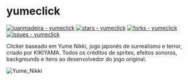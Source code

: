 # yumeclick
[![juanmadeira - yumeclick](https://img.shields.io/static/v1?label=juanmadeira&message=yumeclick&color=blue&logo=github)](https://github.com/juanmadeira/yumeclick "Go to GitHub repo")
[![stars - yumeclick](https://img.shields.io/github/stars/juanmadeira/yumeclick?style=social)](https://github.com/juanmadeira/yumeclick)
[![forks - yumeclick](https://img.shields.io/github/forks/juanmadeira/yumeclick?style=social)](https://github.com/juanmadeira/yumeclick)
[![issues - yumeclick](https://img.shields.io/github/issues/juanmadeira/yumeclick)](https://github.com/juanmadeira/yumeclick/issues)

Clicker baseado em Yume Nikki, jogo japonês de surrealismo e terror, criado por KIKIYAMA.
Todos os créditos de sprites, efeitos sonoros, backgrounds e itens ao desenvolvedor do jogo original.

![Yume_Nikki](https://github.com/juanmadeira/yumeclick/assets/21133654/a01fcc60-c0c0-4035-b78b-cef2df62fa3f)
